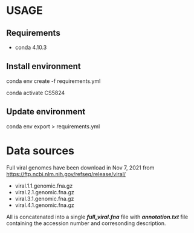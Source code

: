 # USAGE

## Requirements

- conda 4.10.3

## Install environment

conda env create -f requirements.yml

conda activate CS5824

## Update environment

conda env export > requirements.yml

# Data sources
Full viral genomes have been download in Nov 7, 2021 from https://ftp.ncbi.nlm.nih.gov/refseq/release/viral/

- viral.1.1.genomic.fna.gz
- viral.2.1.genomic.fna.gz
- viral.3.1.genomic.fna.gz
- viral.4.1.genomic.fna.gz

All is concatenated into a single ***full_viral.fna*** file with ***annotation.txt*** file containing the accession number and corresonding description.